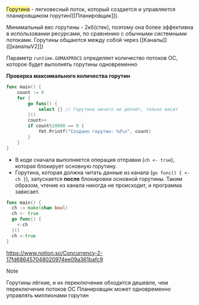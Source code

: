 <span style="background:#fff88f">Горутина</span> - легковесный поток, который создается и управляется планировщиком горутин([[Планировщик]]).

Минимальный вес горутины - 2кб(стек), поэтому она более эффективна в использовании ресурсами, по сравнению с обычными системными потоками. Горутины общаются между собой через [[Каналы]] ([[каналыV2]])

Параметр `runtime.GOMAXPROCS` определяет количество потоков ОС, которое будет выполнять горутины одновременно

**Проверка максимального количества горутин**
```go
func main() {
	count := 0
	for {
		go func() {
			select {} // Горутина ничего не делает, только висит
		}()
		count++
		if count%10000 == 0 {
			fmt.Printf("Создано горутин: %d\n", count)
		}
	}
}
```

- В коде сначала выполняется операция отправки (`ch <- true`), которая блокирует основную горутину. 
- Горутина, которая должна читать данные из канала (`go func() { <-ch }`), запускается **после** блокировки основной горутины. Таким образом, чтение из канала никогда не происходит, и программа зависает.
```go
func main() {
  ch := make(chan bool)
  ch <- true
  go func() {
    <-ch
  }()
  ch <-true
}
```

https://www.notion.so/Concurrency-2-17fd686457048020974ee09a361bafc9




> [!NOTE]
> Горутины лёгкие, и их переключение обходится дешевле, чем переключение потоков ОС
> Планировщик может одновременно управлять миллионами горутин
